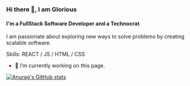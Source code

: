 ### Hi there 👋, I am Glorious
#### I'm a FullStack Software Developer and a Technocrat
I am passionate about exploring new ways to solve problems by creating scalable software. 

Skills: REACT / JS / HTML / CSS

- 🔭 I’m currently working on this page. 





[![Anurag's GitHub stats](https://github-readme-stats.vercel.app/api?username=Gloriousjoy)](https://github.com/anuraghazra/github-readme-stats)
